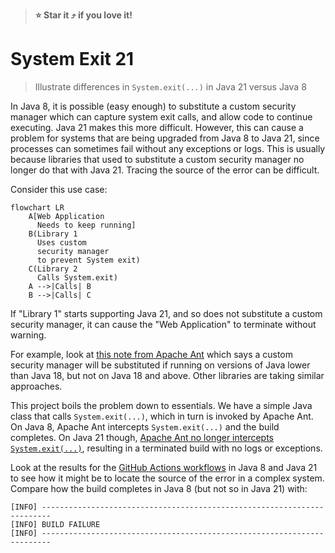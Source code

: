 > **:star: Star it :arrow_heading_up: if you love it!**

# System Exit 21

> Illustrate differences in `System.exit(...)` in Java 21 versus Java 8

In Java 8, it is possible (easy enough) to substitute a custom security manager which can capture system exit calls, and allow code to continue executing. Java 21 makes this more difficult. However, this can cause a problem for systems that are being upgraded from Java 8 to Java 21, since processes can sometimes fail without any exceptions or logs. This is usually because libraries that used to substitute a custom security manager no longer do that with Java 21. Tracing the source of the error can be difficult.

Consider this use case:

```mermaid
flowchart LR
    A[Web Application
      Needs to keep running]
    B(Library 1
      Uses custom
      security manager
      to prevent System exit)
    C(Library 2
      Calls System.exit)
    A -->|Calls| B
    B -->|Calls| C
```

If "Library 1" starts supporting Java 21, and so does not substitute a custom security manager, it can cause the "Web Application" to terminate without warning.

For example, look at [this note from Apache Ant](https://github.com/apache/ant/commit/689b6ea90ee1fbad580a437137d80609c9336f12) which says a custom security manager will be substituted if running on versions of Java lower than Java 18, but not on Java 18 and above. Other libraries are taking similar approaches.

This project boils the problem down to essentials. We have a simple Java class that calls `System.exit(...)`, which in turn is invoked by Apache Ant. On Java 8, Apache Ant intercepts `System.exit(...)` and the build completes. On Java 21 though, [Apache Ant no longer intercepts `System.exit(...)`](https://github.com/apache/ant/commit/689b6ea90ee1fbad580a437137d80609c9336f12), resulting in a terminated build with no logs or exceptions.

Look at the results for the [GitHub Actions workflows](https://github.com/sualeh/system-exit-21/actions) in Java 8 and Java 21 to see how it might be to locate the source of the error in a complex system. Compare how the build completes in Java 8 (but not so in Java 21) with:
```
[INFO] ------------------------------------------------------------------------
[INFO] BUILD FAILURE
[INFO] ------------------------------------------------------------------------
```
